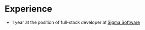 # Experience

- 1 year at the position of full-stack developer at [Sigma Software](https://sigma.software/)
